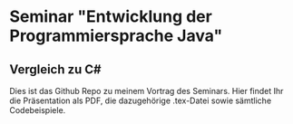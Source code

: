 # Seminar "Entwicklung der Programmiersprache Java"
## Vergleich zu C#

Dies ist das Github Repo zu meinem Vortrag des Seminars. 
Hier findet Ihr die Präsentation als PDF, die dazugehörige .tex-Datei sowie sämtliche Codebeispiele.
